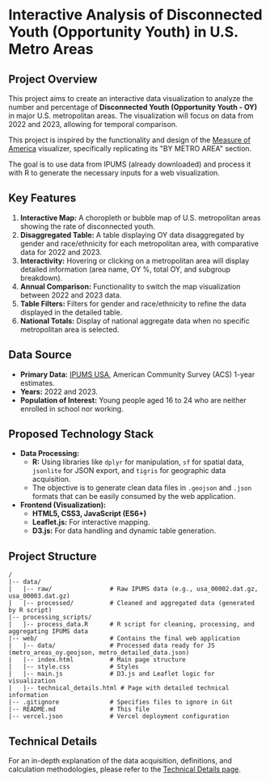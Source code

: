 # Interactive Analysis of Disconnected Youth (Opportunity Youth) in U.S. Metro Areas

## Project Overview

This project aims to create an interactive data visualization to analyze the number and percentage of **Disconnected Youth (Opportunity Youth - OY)** in major U.S. metropolitan areas. The visualization will focus on data from 2022 and 2023, allowing for temporal comparison.

This project is inspired by the functionality and design of the [Measure of America](https://www.measureofamerica.org/DYInteractive/) visualizer, specifically replicating its "BY METRO AREA" section.

The goal is to use data from IPUMS (already downloaded) and process it with R to generate the necessary inputs for a web visualization.

## Key Features

1.  **Interactive Map:** A choropleth or bubble map of U.S. metropolitan areas showing the rate of disconnected youth.
2.  **Disaggregated Table:** A table displaying OY data disaggregated by gender and race/ethnicity for each metropolitan area, with comparative data for 2022 and 2023.
3.  **Interactivity:** Hovering or clicking on a metropolitan area will display detailed information (area name, OY %, total OY, and subgroup breakdown).
4.  **Annual Comparison:** Functionality to switch the map visualization between 2022 and 2023 data.
5.  **Table Filters:** Filters for gender and race/ethnicity to refine the data displayed in the detailed table.
6.  **National Totals:** Display of national aggregate data when no specific metropolitan area is selected.

## Data Source

-   **Primary Data:** [IPUMS USA](https://usa.ipums.org/usa/), American Community Survey (ACS) 1-year estimates.
-   **Years:** 2022 and 2023.
-   **Population of Interest:** Young people aged 16 to 24 who are neither enrolled in school nor working.

## Proposed Technology Stack

-   **Data Processing:**
    -   **R:** Using libraries like `dplyr` for manipulation, `sf` for spatial data, `jsonlite` for JSON export, and `tigris` for geographic data acquisition.
    -   The objective is to generate clean data files in `.geojson` and `.json` formats that can be easily consumed by the web application.
-   **Frontend (Visualization):**
    -   **HTML5, CSS3, JavaScript (ES6+)**
    -   **Leaflet.js:** For interactive mapping.
    -   **D3.js:** For data handling and dynamic table generation.

## Project Structure

```
/
|-- data/
|   |-- raw/                # Raw IPUMS data (e.g., usa_00002.dat.gz, usa_00003.dat.gz)
|   |-- processed/          # Cleaned and aggregated data (generated by R script)
|-- processing_scripts/
|   |-- process_data.R      # R script for cleaning, processing, and aggregating IPUMS data
|-- web/                    # Contains the final web application
|   |-- data/               # Processed data ready for JS (metro_areas_oy.geojson, metro_detailed_data.json)
|   |-- index.html          # Main page structure
|   |-- style.css           # Styles
|   |-- main.js             # D3.js and Leaflet logic for visualization
|   |-- technical_details.html # Page with detailed technical information
|-- .gitignore              # Specifies files to ignore in Git
|-- README.md               # This file
|-- vercel.json             # Vercel deployment configuration
```

## Technical Details

For an in-depth explanation of the data acquisition, definitions, and calculation methodologies, please refer to the [Technical Details page](technical_details.html).